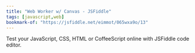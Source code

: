 ```yaml
---
title: "Web Worker w/ Canvas - JSFiddle"
tags: [javascript,web]
bookmark-of: "https://jsfiddle.net/eimmot/065wxa9o/13"
---
```

Test your JavaScript, CSS, HTML or CoffeeScript online with JSFiddle code editor.